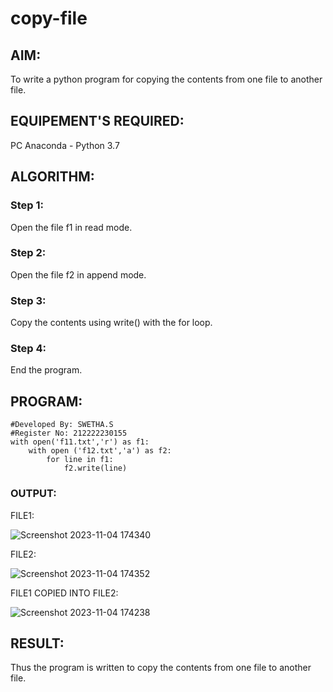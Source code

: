 # copy-file
## AIM:
To write a python program for copying the contents from one file to another file.
## EQUIPEMENT'S REQUIRED: 
PC
Anaconda - Python 3.7
## ALGORITHM: 
### Step 1:
Open the file f1 in read mode.
### Step 2: 
Open the file f2 in append mode. 
### Step 3: 
Copy the contents using write() with the for loop.
### Step 4:  
End the program.

## PROGRAM:
```
#Developed By: SWETHA.S
#Register No: 212222230155
with open('f11.txt','r') as f1:
    with open ('f12.txt','a') as f2:
        for line in f1:
            f2.write(line)
```
### OUTPUT:
FILE1:

![Screenshot 2023-11-04 174340](https://github.com/swethaselvarajm/copy-file/assets/119525603/c7ea68cd-7200-414e-8953-64e1c85c41fc)

FILE2:

![Screenshot 2023-11-04 174352](https://github.com/swethaselvarajm/copy-file/assets/119525603/702f6a3e-eb71-4407-a30b-64354ff0bd74)

FILE1 COPIED INTO FILE2:

![Screenshot 2023-11-04 174238](https://github.com/swethaselvarajm/copy-file/assets/119525603/63382a19-217f-4f85-ab64-aef905de9980)

## RESULT:
Thus the program is written to copy the contents from one file to another file.
